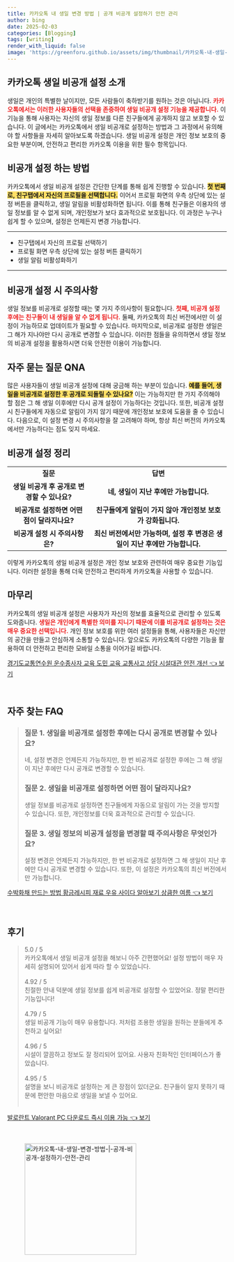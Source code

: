 ```yaml
---
title: 카카오톡 내 생일 변경 방법 | 공개 비공개 설정하기 안전 관리
author: bing
date: 2025-02-03
categories: [Blogging]
tags: [writing]
render_with_liquid: false
image: 'https://greenforu.github.io/assets/img/thumbnail/카카오톡-내-생일-변경-방법-|-공개-비공개-설정하기-안전-관리.webp'
---
```



<h2 id='카카오톡_생일_비공개_설정_소개'>카카오톡 생일 비공개 설정 소개</h2>

<p>생일은 개인의 특별한 날이지만, 모든 사람들이 축하받기를 원하는 것은 아닙니다. <b><span style="color: #ee2323;">카카오톡에서는 이러한 사용자들의 선택을 존중하여 생일 비공개 설정 기능을 제공합니다.</span></b> 이 기능을 통해 사용자는 자신의 생일 정보를 다른 친구들에게 공개하지 않고 보호할 수 있습니다. 이 글에서는 카카오톡에서 생일 비공개로 설정하는 방법과 그 과정에서 유의해야 할 사항들을 자세히 알아보도록 하겠습니다. 생일 비공개 설정은 개인 정보 보호의 중요한 부분이며, 안전하고 편리한 카카오톡 이용을 위한 필수 항목입니다.</p>

<h2 id='비공개_설정_하는_방법'>비공개 설정 하는 방법</h2>

<p>카카오톡에서 생일 비공개 설정은 간단한 단계를 통해 쉽게 진행할 수 있습니다. <b><span style="background-color: #ffe066;">첫 번째로, 친구탭에서 자신의 프로필을 선택합니다.</span></b> 이어서 프로필 화면의 우측 상단에 있는 설정 버튼을 클릭하고, 생일 알림을 비활성화하면 됩니다. 이를 통해 친구들은 이용자의 생일 정보를 알 수 없게 되며, 개인정보가 보다 효과적으로 보호됩니다. 이 과정은 누구나 쉽게 할 수 있으며, 설정은 언제든지 변경 가능합니다.</p>

<hr />

<ul>
    <li>친구탭에서 자신의 프로필 선택하기</li>
    <li>프로필 화면 우측 상단에 있는 설정 버튼 클릭하기</li>
    <li>생일 알림 비활성화하기</li>
</ul>

<hr />

<h2 id='비공개_설정_시_주의사항'>비공개 설정 시 주의사항</h2>

<p>생일 정보를 비공개로 설정할 때는 몇 가지 주의사항이 필요합니다. <b><span style="color: #ee2323;">첫째, 비공개 설정 후에는 친구들이 내 생일을 알 수 없게 됩니다.</span></b> 둘째, 카카오톡의 최신 버전에서만 이 설정이 가능하므로 업데이트가 필요할 수 있습니다. 마지막으로, 비공개로 설정한 생일은 그 해가 지나야만 다시 공개로 변경할 수 있습니다. 이러한 점들을 유의하면서 생일 정보의 비공개 설정을 활용하시면 더욱 안전한 이용이 가능합니다.</p>

<h2 id='자주_묻는_질문_QNA'>자주 묻는 질문 QNA</h2>

<p>많은 사용자들이 생일 비공개 설정에 대해 궁금해 하는 부분이 있습니다. <b><span style="background-color: #ffe066;">예를 들어, 생일을 비공개로 설정한 후 공개로 되돌릴 수 있나요?</span></b> 이는 가능하지만 한 가지 주의해야 할 점은 그 해 생일 이후에만 다시 공개 설정이 가능하다는 것입니다. 또한, 비공개 설정 시 친구들에게 자동으로 알림이 가지 않기 때문에 개인정보 보호에 도움을 줄 수 있습니다. 다음으로, 이 설정 변경 시 주의사항을 잘 고려해야 하며, 항상 최신 버전의 카카오톡에서만 가능하다는 점도 잊지 마세요.</p>

<h2 id='비공개_설정_정리'>비공개 설정 정리</h2>

<table>
    <tr>
        <td style="text-align: center; height: 17px;"><b>질문</b></td>
        <td style="text-align: center; height: 17px;"><b>답변</b></td>
    </tr>
    <tr>
        <td style="text-align: center; height: 17px;"><b>생일 비공개 후 공개로 변경할 수 있나요?</b></td>
        <td style="text-align: center; height: 17px;"><b>네, 생일이 지난 후에만 가능합니다.</b></td>
    </tr>
    <tr>
        <td style="text-align: center; height: 17px;"><b>비공개로 설정하면 어떤 점이 달라지나요?</b></td>
        <td style="text-align: center; height: 17px;"><b>친구들에게 알림이 가지 않아 개인정보 보호가 강화됩니다.</b></td>
    </tr>
    <tr>
        <td style="text-align: center; height: 17px;"><b>비공개 설정 시 주의사항은?</b></td>
        <td style="text-align: center; height: 17px;"><b>최신 버전에서만 가능하며, 설정 후 변경은 생일이 지난 후에만 가능합니다.</b></td>
    </tr>
</table>

<p>이렇게 카카오톡의 생일 비공개 설정은 개인 정보 보호와 관련하여 매우 중요한 기능입니다. 이러한 설정을 통해 더욱 안전하고 편리하게 카카오톡을 사용할 수 있습니다.</p>

<h2 id='마무리'>마무리</h2>

<p>카카오톡의 생일 비공개 설정은 사용자가 자신의 정보를 효율적으로 관리할 수 있도록 도와줍니다. <b><span style="color: #ee2323;">생일은 개인에게 특별한 의미를 지니기 때문에 이를 비공개로 설정하는 것은 매우 중요한 선택입니다.</span></b> 개인 정보 보호를 위한 여러 설정들을 통해, 사용자들은 자신만의 공간을 만들고 안심하게 소통할 수 있습니다. 앞으로도 카카오톡의 다양한 기능을 활용하여 더 안전하고 편리한 모바일 소통을 이어가길 바랍니다.</p>


<p><a class="click-button" title="경기도교통연수원 운수종사자 교육 도민 교육 교통사고 상담 시설대관 안전 개선" href="https://greenforu.github.io/posts/%EA%B2%BD%EA%B8%B0%EB%8F%84%EA%B5%90%ED%86%B5%EC%97%B0%EC%88%98%EC%9B%90-%EC%9A%B4%EC%88%98%EC%A2%85%EC%82%AC%EC%9E%90-%EA%B5%90%EC%9C%A1-%EB%8F%84%EB%AF%BC-%EA%B5%90%EC%9C%A1-%EA%B5%90%ED%86%B5%EC%82%AC%EA%B3%A0-%EC%83%81%EB%8B%B4-%EC%8B%9C%EC%84%A4%EB%8C%80%EA%B4%80-%EC%95%88%EC%A0%84-%EA%B0%9C%EC%84%A0/" rel="dofollow">경기도교통연수원 운수종사자 교육 도민 교육 교통사고 상담 시설대관 안전 개선 👈 보기</a></p><br>
<h2 id='자주_찾는_FAQ'>자주 찾는 FAQ</h2>
<div itemscope="" itemtype="https://schema.org/FAQPage">
<blockquote>
<div itemscope="" itemprop="mainEntity" itemtype="https://schema.org/Question">
<h3 itemprop="name">질문 1. 생일을 비공개로 설정한 후에는 다시 공개로 변경할 수 있나요?</h3>
<div itemscope="" itemprop="acceptedAnswer" itemtype="https://schema.org/Answer">
<span itemprop="text">
<p>네, 설정 변경은 언제든지 가능하지만, 한 번 비공개로 설정한 후에는 그 해 생일이 지난 후에만 다시 공개로 변경할 수 있습니다.</p>
</span>
</div>
</div>
<div itemscope="" itemprop="mainEntity" itemtype="https://schema.org/Question">
<h3 itemprop="name">질문 2. 생일을 비공개로 설정하면 어떤 점이 달라지나요?</h3>
<div itemscope="" itemprop="acceptedAnswer" itemtype="https://schema.org/Answer">
<span itemprop="text">
<p>생일 정보를 비공개로 설정하면 친구들에게 자동으로 알림이 가는 것을 방지할 수 있습니다. 또한, 개인정보를 더욱 효과적으로 관리할 수 있습니다.</p>
</span>
</div>
</div>
<div itemscope="" itemprop="mainEntity" itemtype="https://schema.org/Question">
<h3 itemprop="name">질문 3. 생일 정보의 비공개 설정을 변경할 때 주의사항은 무엇인가요?</h3>
<div itemscope="" itemprop="acceptedAnswer" itemtype="https://schema.org/Answer">
<span itemprop="text">
<p>설정 변경은 언제든지 가능하지만, 한 번 비공개로 설정하면 그 해 생일이 지난 후에만 다시 공개로 변경할 수 있습니다. 또한, 이 설정은 카카오톡의 최신 버전에서만 가능합니다.</p>
</span>
</div>
</div>
</blockquote>
</div>
<p><a class="click-button" title="수박화채 만드는 방법 황금레시피 재료 우유 사이다 알아보기 상큼한 여름" href="https://greenforu.github.io/posts/%EC%88%98%EB%B0%95%ED%99%94%EC%B1%84-%EB%A7%8C%EB%93%9C%EB%8A%94-%EB%B0%A9%EB%B2%95-%ED%99%A9%EA%B8%88%EB%A0%88%EC%8B%9C%ED%94%BC-%EC%9E%AC%EB%A3%8C-%EC%9A%B0%EC%9C%A0-%EC%82%AC%EC%9D%B4%EB%8B%A4-%EC%95%8C%EC%95%84%EB%B3%B4%EA%B8%B0-%EC%83%81%ED%81%BC%ED%95%9C-%EC%97%AC%EB%A6%84/" rel="dofollow">수박화채 만드는 방법 황금레시피 재료 우유 사이다 알아보기 상큼한 여름 👈 보기</a></p><br>
<h2 id='후기'>후기</h2>
<div itemscope itemtype="https://schema.org/Product">
  <blockquote>
  <div itemprop="review" itemscope itemtype="https://schema.org/Review">
      <div itemprop="reviewRating" itemscope itemtype="https://schema.org/Rating"> <span itemprop="ratingValue">5.0</span> / <span itemprop="bestRating">5</span> </div>
      <span itemprop="reviewBody">카카오톡에서 생일 비공개 설정을 해보니 아주 간편했어요! 설정 방법이 매우 자세히 설명되어 있어서 쉽게 따라 할 수 있었습니다.</span>
  </div>
  <br>
  <div itemprop="review" itemscope itemtype="https://schema.org/Review">
      <div itemprop="reviewRating" itemscope itemtype="https://schema.org/Rating"> <span itemprop="ratingValue">4.92</span> / <span itemprop="bestRating">5</span> </div>
      <span itemprop="reviewBody">친절한 안내 덕분에 생일 정보를 쉽게 비공개로 설정할 수 있었어요. 정말 편리한 기능입니다!</span>
  </div>
  <br>
  <div itemprop="review" itemscope itemtype="https://schema.org/Review">
      <div itemprop="reviewRating" itemscope itemtype="https://schema.org/Rating"> <span itemprop="ratingValue">4.79</span> / <span itemprop="bestRating">5</span> </div>
      <span itemprop="reviewBody">생일 비공개 기능이 매우 유용합니다. 저처럼 조용한 생일을 원하는 분들에게 추천하고 싶어요!</span>
  </div>
  <br>
  <div itemprop="review" itemscope itemtype="https://schema.org/Review">
      <div itemprop="reviewRating" itemscope itemtype="https://schema.org/Rating"> <span itemprop="ratingValue">4.96</span> / <span itemprop="bestRating">5</span> </div>
      <span itemprop="reviewBody">시설이 깔끔하고 정보도 잘 정리되어 있어요. 사용자 친화적인 인터페이스가 좋았습니다.</span>
  </div>
  <br>
  <div itemprop="review" itemscope itemtype="https://schema.org/Review">
      <div itemprop="reviewRating" itemscope itemtype="https://schema.org/Rating"> <span itemprop="ratingValue">4.95</span> / <span itemprop="bestRating">5</span> </div>
      <span itemprop="reviewBody">설명을 보니 비공개로 설정하는 게 큰 장점이 있더군요. 친구들이 알지 못하기 때문에 편안한 마음으로 생일을 보낼 수 있어요.</span>
  </div>
  <br>
  </blockquote>
</div>
<p><a class="click-button" title="발로란트 Valorant PC 다운로드 즉시 이용 가능" href="https://greenforu.github.io/posts/%EB%B0%9C%EB%A1%9C%EB%9E%80%ED%8A%B8-Valorant-PC-%EB%8B%A4%EC%9A%B4%EB%A1%9C%EB%93%9C-%EC%A6%89%EC%8B%9C-%EC%9D%B4%EC%9A%A9-%EA%B0%80%EB%8A%A5/" rel="dofollow">발로란트 Valorant PC 다운로드 즉시 이용 가능 👈 보기</a></p><br>
<figure class="image"><img src="https://greenforu.github.io/assets/img/thumbnail/카카오톡-내-생일-변경-방법-|-공개-비공개-설정하기-안전-관리.webp" alt="카카오톡-내-생일-변경-방법-|-공개-비공개-설정하기-안전-관리" width="256" height="256"></figure>